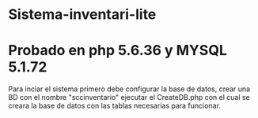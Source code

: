 # Sistema-inventari-lite


# Probado en php 5.6.36 y MYSQL 5.1.72

Para inciar el sistema primero debe configurar la base de datos, crear una BD con el nombre "sccinventario" ejecutar el CreateDB.php con el cual se creara la base de datos con las tablas necesarias para funcionar.

